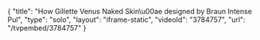 {
    "title": "How Gillette Venus Naked Skin\u00ae designed by Braun Intense Pul",
    "type": "solo",
    "layout": "iframe-static",
    "videoId": "3784757",
    "url": "\/tvpembed\/3784757"
}